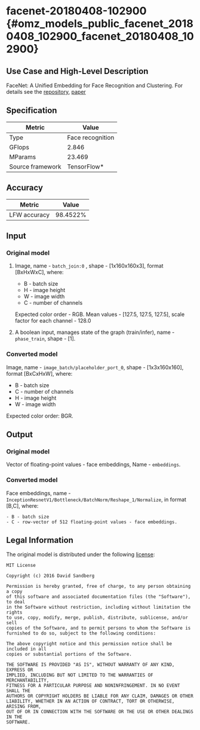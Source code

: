 # facenet-20180408-102900 {#omz_models_public_facenet_20180408_102900_facenet_20180408_102900}

## Use Case and High-Level Description

FaceNet: A Unified Embedding for Face Recognition and Clustering. For details see the [repository](https://github.com/davidsandberg/facenet/), [paper](https://arxiv.org/abs/1503.03832)

## Specification

| Metric                          | Value                                     |
|---------------------------------|-------------------------------------------|
| Type                            | Face recognition                          |
| GFlops                          | 2.846                                     |
| MParams                         | 23.469                                    |
| Source framework                | TensorFlow\*                              |

## Accuracy

| Metric | Value |
| ------ | ----- |
| LFW accuracy| 98.4522%|

## Input

### Original model

1. Image, name - `batch_join:0` , shape - [1x160x160x3], format [BxHxWxC],
   where:

    - B - batch size
    - H - image height
    - W - image width
    - C - number of channels

   Expected color order - RGB.
   Mean values - [127.5, 127.5, 127.5], scale factor for each channel - 128.0
2. A boolean input, manages state of the graph (train/infer), name - `phase_train`, shape - [1].

### Converted model

Image, name - `image_batch/placeholder_port_0`, shape - [1x3x160x160], format [BxCxHxW],
where:

   - B - batch size
   - C - number of channels
   - H - image height
   - W - image width

Expected color order: BGR.

## Output

### Original model

Vector of floating-point values - face embeddings, Name - `embeddings`.

### Converted model

Face embeddings, name - `InceptionResnetV1/Bottleneck/BatchNorm/Reshape_1/Normalize`, in format [B,C],
   where:

    - B - batch size
    - C - row-vector of 512 floating-point values - face embeddings.

## Legal Information

The original model is distributed under the following
[license](https://raw.githubusercontent.com/davidsandberg/facenet/master/LICENSE.md):

```
MIT License

Copyright (c) 2016 David Sandberg

Permission is hereby granted, free of charge, to any person obtaining a copy
of this software and associated documentation files (the "Software"), to deal
in the Software without restriction, including without limitation the rights
to use, copy, modify, merge, publish, distribute, sublicense, and/or sell
copies of the Software, and to permit persons to whom the Software is
furnished to do so, subject to the following conditions:

The above copyright notice and this permission notice shall be included in all
copies or substantial portions of the Software.

THE SOFTWARE IS PROVIDED "AS IS", WITHOUT WARRANTY OF ANY KIND, EXPRESS OR
IMPLIED, INCLUDING BUT NOT LIMITED TO THE WARRANTIES OF MERCHANTABILITY,
FITNESS FOR A PARTICULAR PURPOSE AND NONINFRINGEMENT. IN NO EVENT SHALL THE
AUTHORS OR COPYRIGHT HOLDERS BE LIABLE FOR ANY CLAIM, DAMAGES OR OTHER
LIABILITY, WHETHER IN AN ACTION OF CONTRACT, TORT OR OTHERWISE, ARISING FROM,
OUT OF OR IN CONNECTION WITH THE SOFTWARE OR THE USE OR OTHER DEALINGS IN THE
SOFTWARE.
```
